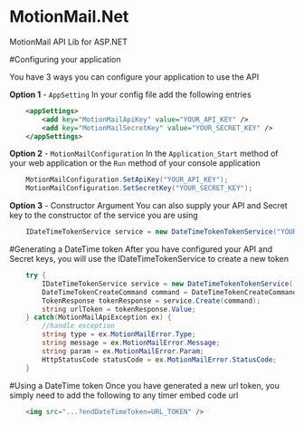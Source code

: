 MotionMail.Net
==============

MotionMail API Lib for ASP.NET

#Configuring your application

You have 3 ways you can configure your application to use the API

**Option 1** - `AppSetting`
In your config file add the following entries
```xml
	<appSettings>
	    <add key="MotionMailApiKey" value="YOUR_API_KEY" />
	    <add key="MotionMailSecretKey" value="YOUR_SECRET_KEY" />
	</appSettings>
```

**Option 2** - `MotionMailConfiguration`
In the `Application_Start` method of your web application or the `Run` method of your console application

```c#	
	MotionMailConfiguration.SetApiKey("YOUR_API_KEY");
	MotionMailConfiguration.SetSecretKey("YOUR_SECRET_KEY");
```

**Option 3** - Constructor Argument
You can also supply your API and Secret key to the constructor of the service you are using

```c#
	IDateTimeTokenService service = new DateTimeTokenTokenService("YOUR_API_KEY", "YOUR_SECRET_KEY");
```

#Generating a DateTime token
After you have configured your API and Secret keys, you will use the IDateTimeTokenService to create a new token

```c#
    try {
		IDateTimeTokenService service = new DateTimeTokenTokenService();
		DateTimeTokenCreateCommand command = DateTimeTokenCreateCommand.FromDateTime(DateTime.Now);
		TokenResponse tokenResponse = service.Create(command);
		string urlToken = tokenResponse.Value;
	} catch(MotionMailApiException ex) {
		//handle exception
		string type = ex.MotionMailError.Type;
		string message = ex.MotionMailError.Message;
		string param = ex.MotionMailError.Param;
		HttpStatusCode statusCode = ex.MotionMailError.StatusCode;
	}
```

#Using a DateTime token
Once you have generated a new url token, you simply need to add the following to any timer embed code url

```html
    <img src="...?endDateTimeToken=URL_TOKEN" />
```